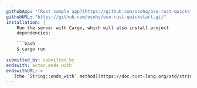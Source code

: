 ```yaml
---
githubApp: "[Rust sample app](https://github.com/osohq/oso-rust-quickstart)"
githubURL: "https://github.com/osohq/oso-rust-quickstart.git"
installation: |
    Run the server with Cargo, which will also install project
    dependencies:

    ```bash
    $ cargo run
    ```
submitted_by: submitted_by
endswith: actor.ends_with
endswithURL: >
   [the `String::ends_with` method](https://doc.rust-lang.org/std/string/struct.String.html#method.ends_with)
---
```

